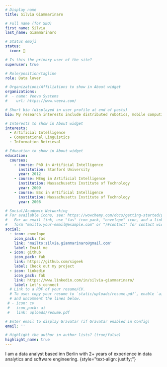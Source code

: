 ```yaml
---
# Display name
title: Silvia Giammarinaro

# Full name (for SEO)
first_name: Silvia
last_name: Giammarinaro

# Status emoji
status: 
  icon: 🍕

# Is this the primary user of the site?
superuser: true

# Role/position/tagline
role: Data lover

# Organizations/Affiliations to show in About widget
organizations:
#  - name: Veeva Systems
#    url: https://www.veeva.com/

# Short bio (displayed in user profile at end of posts)
bio: My research interests include distributed robotics, mobile computing and programmable matter.

# Interests to show in About widget
interests:
  - Artificial Intelligence
  - Computational Linguistics
  - Information Retrieval

# Education to show in About widget
education:
  courses:
    - course: PhD in Artificial Intelligence
      institution: Stanford University
      year: 2012
    - course: MEng in Artificial Intelligence
      institution: Massachusetts Institute of Technology
      year: 2009
    - course: BSc in Artificial Intelligence
      institution: Massachusetts Institute of Technology
      year: 2008

# Social/Academic Networking
# For available icons, see: https://wowchemy.com/docs/getting-started/page-builder/#icons
#   For an email link, use "fas" icon pack, "envelope" icon, and a link in the
#   form "mailto:your-email@example.com" or "/#contact" for contact widget.
social:
  - icon: envelope
    icon_pack: fas
    link: 'mailto:silvia.giammarinaro@gmail.com'
    label: Email me
  - icon: github
    icon_pack: fab
    link: https://github.com/sigeek
    label: Check out my project
  - icon: linkedin
    icon_pack: fab
    link: https://www.linkedin.com/in/silvia-giammarinaro/
    label: Let's connect
  # Link to a PDF of your resume/CV.
  # To use: copy your resume to `static/uploads/resume.pdf`, enable `ai` icons in `params.yaml`,
  # and uncomment the lines below.
 # - icon: cv
 #   icon_pack: ai
 #   link: uploads/resume.pdf

# Enter email to display Gravatar (if Gravatar enabled in Config)
email: ''

# Highlight the author in author lists? (true/false)
highlight_name: true
---
```


I am a data analyst based inn Berlin with 2+ years of experience in data analytics and software engineering.
{style="text-align: justify;"}
